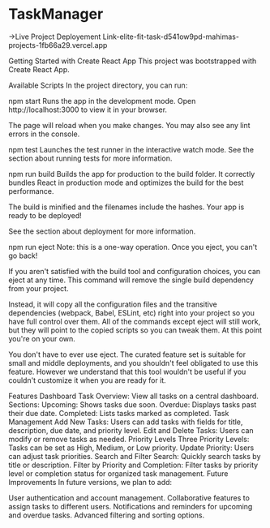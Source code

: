 # TaskManager
->Live Project Deployement Link-elite-fit-task-d541ow9pd-mahimas-projects-1fb66a29.vercel.app

Getting Started with Create React App
This project was bootstrapped with Create React App.

Available Scripts
In the project directory, you can run:

npm start
Runs the app in the development mode.
Open http://localhost:3000 to view it in your browser.

The page will reload when you make changes.
You may also see any lint errors in the console.

npm test
Launches the test runner in the interactive watch mode.
See the section about running tests for more information.

npm run build
Builds the app for production to the build folder.
It correctly bundles React in production mode and optimizes the build for the best performance.

The build is minified and the filenames include the hashes.
Your app is ready to be deployed!

See the section about deployment for more information.

npm run eject
Note: this is a one-way operation. Once you eject, you can't go back!

If you aren't satisfied with the build tool and configuration choices, you can eject at any time. This command will remove the single build dependency from your project.

Instead, it will copy all the configuration files and the transitive dependencies (webpack, Babel, ESLint, etc) right into your project so you have full control over them. All of the commands except eject will still work, but they will point to the copied scripts so you can tweak them. At this point you're on your own.

You don't have to ever use eject. The curated feature set is suitable for small and middle deployments, and you shouldn't feel obligated to use this feature. However we understand that this tool wouldn't be useful if you couldn't customize it when you are ready for it.

Features
Dashboard
Task Overview: View all tasks on a central dashboard.
Sections:
Upcoming: Shows tasks due soon.
Overdue: Displays tasks past their due date.
Completed: Lists tasks marked as completed.
Task Management
Add New Tasks: Users can add tasks with fields for title, description, due date, and priority level.
Edit and Delete Tasks: Users can modify or remove tasks as needed.
Priority Levels
Three Priority Levels: Tasks can be set as High, Medium, or Low priority.
Update Priority: Users can adjust task priorities.
Search and Filter
Search: Quickly search tasks by title or description.
Filter by Priority and Completion: Filter tasks by priority level or completion status for organized task management.
Future Improvements
In future versions, we plan to add:

User authentication and account management.
Collaborative features to assign tasks to different users.
Notifications and reminders for upcoming and overdue tasks.
Advanced filtering and sorting options.


